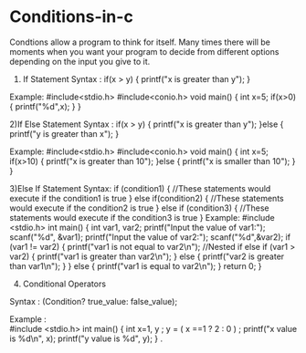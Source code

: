 # Conditions-in-c
Condtions allow a program to think for itself. Many times there will be moments when you want your program to decide from different options depending on the input you give to it.


1) If Statement
Syntax :
   if(x > y) 
   { 
   printf("x is greater than y");
   }
   
Example:
  #include<stdio.h>
  #include<conio.h>
  void main()
  {
    int x=5;
    if(x>0)
    {
        printf("%d",x);
    }
  }
  
2)If Else Statement
Syntax :
       if(x > y) 
   { 
   printf("x is greater than y");
   }else
   {
    printf("y is greater than x");
    }
    
 Example:
  #include<stdio.h>
  #include<conio.h>
  void main()
  {
    int x=5;
    if(x>10)
    {
        printf("x is greater than 10");
    }else
   {
    printf("x is smaller than 10");
    }
  }
  
  
  3)Else If Statement
  Syntax:
      if (condition1) 
      {
         //These statements would execute if the condition1 is true
      }
      else if(condition2) 
      {
         //These statements would execute if the condition2 is true
      }
      else if (condition3) 
      {
         //These statements would execute if the condition3 is true
      }
    Example:
               #include <stdio.h>
              int main()
              {
                 int var1, var2;
                 printf("Input the value of var1:");
                 scanf("%d", &var1);
                 printf("Input the value of var2:");
                 scanf("%d",&var2);
                 if (var1 != var2)
                 {
                printf("var1 is not equal to var2\n");
                //Nested if else
                if (var1 > var2)
                {
                  printf("var1 is greater than var2\n");
                }
                else
                {
                  printf("var2 is greater than var1\n");
                }
                 }
                 else
                 {
                printf("var1 is equal to var2\n");
                 }
                 return 0;
              }
              
   
4) Conditional Operators

   
 Syntax     : 
 (Condition? true_value: false_value);  
   
Example :   
          #include <stdio.h>
           int main()
          {
             int x=1, y ;
             y = ( x ==1 ? 2 : 0 ) ;
             printf("x value is %d\n", x);
             printf("y value is %d", y);
          }
.
